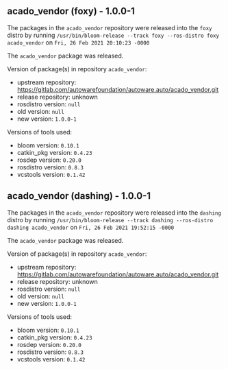 ## acado_vendor (foxy) - 1.0.0-1

The packages in the `acado_vendor` repository were released into the `foxy` distro by running `/usr/bin/bloom-release --track foxy --ros-distro foxy acado_vendor` on `Fri, 26 Feb 2021 20:10:23 -0000`

The `acado_vendor` package was released.

Version of package(s) in repository `acado_vendor`:

- upstream repository: https://gitlab.com/autowarefoundation/autoware.auto/acado_vendor.git
- release repository: unknown
- rosdistro version: `null`
- old version: `null`
- new version: `1.0.0-1`

Versions of tools used:

- bloom version: `0.10.1`
- catkin_pkg version: `0.4.23`
- rosdep version: `0.20.0`
- rosdistro version: `0.8.3`
- vcstools version: `0.1.42`


## acado_vendor (dashing) - 1.0.0-1

The packages in the `acado_vendor` repository were released into the `dashing` distro by running `/usr/bin/bloom-release --track dashing --ros-distro dashing acado_vendor` on `Fri, 26 Feb 2021 19:52:15 -0000`

The `acado_vendor` package was released.

Version of package(s) in repository `acado_vendor`:

- upstream repository: https://gitlab.com/autowarefoundation/autoware.auto/acado_vendor.git
- release repository: unknown
- rosdistro version: `null`
- old version: `null`
- new version: `1.0.0-1`

Versions of tools used:

- bloom version: `0.10.1`
- catkin_pkg version: `0.4.23`
- rosdep version: `0.20.0`
- rosdistro version: `0.8.3`
- vcstools version: `0.1.42`



